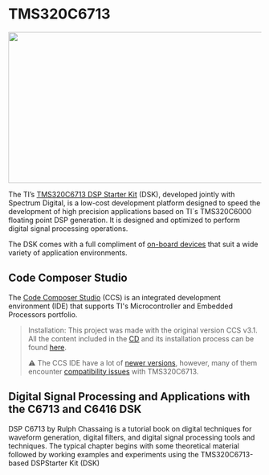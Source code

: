 # TMS320C6713

<p align="center">
        <img src="https://mma.prnewswire.com/media/632577/TEXAS_INSTRUMENTS_INCORPORATED_Logo.jpg?p=facebook"
             width="800" height="300" "> 
    </a>
</p>

The TI’s [TMS320C6713 DSP Starter Kit](https://www.ti.com/tool/TMDSDSK6713?utm_source=google&utm_medium=cpc&utm_campaign=epd-pro-null-44700045336317896_prodfolderdynamic-cpc-pf-google-wwe_int&utm_content=prodfolddynamic&ds_k=DYNAMIC+SEARCH+ADS&DCM=yes&gad_source=1&gclid=Cj0KCQjwiYOxBhC5ARIsAIvdH53n28aNCoVE2ZOj320liwUfzcW4QVjyPzdt2Vdv1RH4B3XFc7M_Uw0aAtKNEALw_wcB&gclsrc=aw.ds) (DSK), developed jointly with Spectrum Digital, is a low-cost development platform designed to speed the development of high precision applications based on TI´s TMS320C6000 floating point DSP generation. It is designed and optimized to perform digital signal processing operations. 

The DSK comes with a full compliment of [on-board devices](https://image.slideserve.com/745747/tms320c6713-dsk-block-diagram-l.jpg) that suit a wide variety of application environments.



## Code Composer Studio
The [Code Composer Studio](https://community.element14.com/products/devtools/technicallibrary/w/documents/9304/texas-instruments-code-composer-studio-ccstudio-ide-overview) (CCS) is an integrated development environment (IDE) that supports TI's Microcontroller and Embedded Processors portfolio.

> Installation: This project was made with the original version CCS v3.1. All the content included in the [CD](https://5.imimg.com/data5/SELLER/Default/2023/2/BF/PQ/IG/139567121/dsp-starter-kit-dsk-starter-kit-tms320c6713.png) and its installation process can be found [here](https://github.com/NibiruFT/TMS320C6713/tree/main/Installation).
>
> ⚠️ The CCS IDE have a lot of [newer versions](https://www.ti.com/tool/download/CCSTUDIO), however, many of them encounter [compatibility issues](https://e2e.ti.com/support/tools/code-composer-studio-group/ccs/f/code-composer-studio-forum/260934/compatibility-ccs-with-tms320c6713-dsk-kit) with TMS320C6713.

## Digital Signal Processing and Applications with the C6713 and C6416 DSK

DSP C6713 by Rulph Chassaing is a tutorial book on digital techniques for waveform generation, digital filters, and digital signal processing tools and techniques. The typical chapter begins with some theoretical material followed by working examples and experiments using the TMS320C6713-based DSPStarter Kit (DSK)
